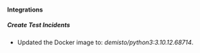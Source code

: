 #### Integrations
##### Create Test Incidents
- Updated the Docker image to: *demisto/python3:3.10.12.68714*.
